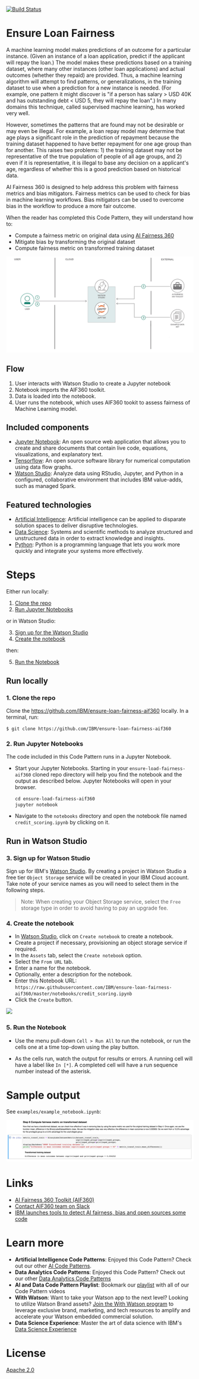[![Build Status](https://travis.ibm.com/samya/samya-bias-toolbox.svg?token=SxyZi76xHxfUp3FxEWab&branch=master)](https://travis.ibm.com/samya/samya-bias-toolbox)

# Ensure Loan Fairness

A machine learning model makes predictions of an outcome for a particular instance. (Given an instance of a loan application, predict if the applicant will repay the loan.) The model makes these predictions based on a training dataset, where many other instances (other loan applications) and actual outcomes (whether they repaid) are provided. Thus, a machine learning algorithm will attempt to find patterns, or generalizations, in the training dataset to use when a prediction for a new instance is needed. (For example, one pattern it might discover is "if a person has salary > USD 40K and has outstanding debt < USD 5, they will repay the loan".) In many domains this technique, called supervised machine learning, has worked very well.

However, sometimes the patterns that are found may not be desirable or may even be illegal. For example, a loan repay model may determine that age plays a significant role in the prediction of repayment because the training dataset happened to have better repayment for one age group than for another. This raises two problems: 1) the training dataset may not be representative of the true population of people of all age groups, and 2) even if it is representative, it is illegal to base any decision on a applicant's age, regardless of whether this is a good prediction based on historical data.

AI Fairness 360 is designed to help address this problem with fairness metrics and bias mitigators. Fairness metrics can be used to check for bias in machine learning workflows. Bias mitigators can be used to overcome bias in the workflow to produce a more fair outcome.

When the reader has completed this Code Pattern, they will understand how to:

* Compute a fairness metric on original data using [AI Fairness 360](https://github.com/IBM/AIF360)
* Mitigate bias by transforming the original dataset
* Compute fairness metric on transformed training dataset

![](doc/source/images/architecture.png)

## Flow

1. User interacts with Watson Studio to create a Jupyter notebook
1. Notebook imports the AIF360 toolkit.
1. Data is loaded into the notebook.
1. User runs the notebook, which uses AIF360 tookit to assess fairness of Machine Learning model.

## Included components

* [Jupyter Notebook](http://jupyter.org/): An open source web application that allows you to create and share documents that contain live code, equations, visualizations, and explanatory text.
* [Tensorflow](https://www.tensorflow.org/): An open source software library for numerical computation using data flow graphs.
* [Watson Studio](https://www.ibm.com/cloud/watson-studio): Analyze data using RStudio, Jupyter, and Python in a configured, collaborative environment that includes IBM value-adds, such as managed Spark.

## Featured technologies

* [Artificial Intelligence](https://medium.com/ibm-watson): Artificial intelligence can be applied to disparate solution spaces to deliver disruptive technologies.
* [Data Science](https://medium.com/ibm-watson): Systems and scientific methods to analyze structured and unstructured data in order to extract knowledge and insights.
* [Python](https://www.python.org/): Python is a programming language that lets you work more quickly and integrate your systems more effectively.

# Steps

Either run locally:

1. [Clone the repo](#1-clone-the-repo)
2. [Run Jupyter Notebooks](#2-run-jupyter-notebooks)

or in Watson Studio:

3. [Sign up for the Watson Studio](#3-sign-up-for-watson-studio)
4. [Create the notebook](#4-create-the-notebook)

then:

5. [Run the Notebook](#5-run-the-notebook)

## Run locally

### 1. Clone the repo

Clone the https://github.com/IBM/ensure-loan-fairness-aif360 locally. In a terminal, run:

```
$ git clone https://github.com/IBM/ensure-loan-fairness-aif360
```

### 2. Run Jupyter Notebooks

The code included in this Code Pattern runs in a Jupyter Notebook.

* Start your Jupyter Notebooks. Starting in your `ensure-load-fairness-aif360` cloned repo directory will help you find the notebook and the output as described below. Jupyter Notebooks will open in your browser.

   ```
   cd ensure-load-fairness-aif360
   jupyter notebook
   ```

* Navigate to the `notebooks` directory and open the notebook file named `credit_scoring.ipynb` by clicking on it.

## Run in Watson Studio

### 3. Sign up for Watson Studio

Sign up for IBM's [Watson Studio](https://dataplatform.ibm.com). By creating a project in Watson Studio a free tier `Object Storage` service will be created in your IBM Cloud account. Take note of your service names as you will need to select them in the following steps.

> Note: When creating your Object Storage service, select the `Free` storage type in order to avoid having to pay an upgrade fee.

### 4. Create the notebook

* In [Watson Studio](https://dataplatform.ibm.com), click on `Create notebook` to create a notebook.
* Create a project if necessary, provisioning an object storage service if required.
* In the `Assets` tab, select the `Create notebook` option.
* Select the `From URL` tab.
* Enter a name for the notebook.
* Optionally, enter a description for the notebook.
* Enter this Notebook URL: `https://raw.githubusercontent.com/IBM/ensure-loan-fairness-aif360/master/notebooks/credit_scoring.ipynb`
* Click the `Create` button.

![](doc/source/images/create_notebook.png)

### 5. Run the Notebook

* Use the menu pull-down `Cell > Run All` to run the notebook, or run the cells one at a time top-down using the play button.

* As the cells run, watch the output for results or errors. A running cell will have a label like `In [*]`. A completed cell will have a run sequence number instead of the asterisk.

# Sample output

See `examples/example_notebook.ipynb`:

![](doc/source/images/example_output.png)

# Links

* [AI Fairness 360 Toolkit (AIF360)](https://github.com/IBM/AIF360)
* [Contact AIF360 team on Slack](https://aif360.slack.com/)
* [IBM launches tools to detect AI fairness, bias and open sources some code](https://www.zdnet.com/article/ibm-launches-tools-to-detect-ai-fairness-bias-and-open-sources-some-code/)

# Learn more

* **Artificial Intelligence Code Patterns**: Enjoyed this Code Pattern? Check out our other [AI Code Patterns](https://developer.ibm.com/code/technologies/artificial-intelligence/).
* **Data Analytics Code Patterns**: Enjoyed this Code Pattern? Check out our other [Data Analytics Code Patterns](https://developer.ibm.com/code/technologies/data-science/)
* **AI and Data Code Pattern Playlist**: Bookmark our [playlist](https://www.youtube.com/playlist?list=PLzUbsvIyrNfknNewObx5N7uGZ5FKH0Fde) with all of our Code Pattern videos
* **With Watson**: Want to take your Watson app to the next level? Looking to utilize Watson Brand assets? [Join the With Watson program](https://www.ibm.com/watson/with-watson/) to leverage exclusive brand, marketing, and tech resources to amplify and accelerate your Watson embedded commercial solution.
* **Data Science Experience**: Master the art of data science with IBM's [Data Science Experience](https://datascience.ibm.com/)

# License
[Apache 2.0](LICENSE)
